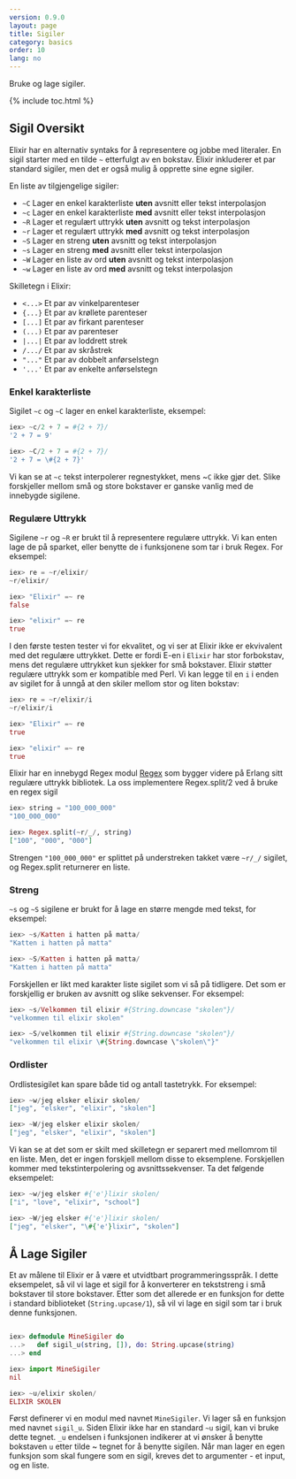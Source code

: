 ```yaml
---
version: 0.9.0
layout: page
title: Sigiler
category: basics
order: 10
lang: no
---
```


Bruke og lage sigiler.

{% include toc.html %}

## Sigil Oversikt

Elixir har en alternativ syntaks for å representere og jobbe med literaler. En sigil starter med en tilde `~` etterfulgt av en bokstav. Elixir inkluderer et par standard sigiler, men det er også mulig å opprette sine egne sigiler.

En liste av tilgjengelige sigiler:

  - `~C` Lager en enkel karakterliste **uten** avsnitt eller tekst interpolasjon
  - `~c` Lager en enkel karakterliste **med** avsnitt eller tekst interpolasjon
  - `~R` Lager et regulært uttrykk **uten** avsnitt og tekst interpolasjon
  - `~r` Lager et regulært uttrykk **med** avsnitt og tekst interpolasjon
  - `~S` Lager en streng **uten** avsnitt og tekst interpolasjon
  - `~s` Lager en streng **med** avsnitt eller tekst interpolasjon
  - `~W` Lager en liste av ord **uten** avsnitt og tekst interpolasjon
  - `~w` Lager en liste av ord **med** avsnitt og tekst interpolasjon

Skilletegn i Elixir:

  - `<...>` Et par av vinkelparenteser
  - `{...}` Et par av krøllete parenteser
  - `[...]` Et par av firkant parenteser
  - `(...)` Et par av parenteser
  - `|...|` Et par av loddrett strek
  - `/.../` Et par av skråstrek
  - `"..."` Et par av dobbelt anførselstegn
  - `'...'` Et par av enkelte anførselstegn

### Enkel karakterliste

Sigilet `~c` og `~C` lager en enkel karakterliste, eksempel:


```elixir
iex> ~c/2 + 7 = #{2 + 7}/
'2 + 7 = 9'

iex> ~C/2 + 7 = #{2 + 7}/
'2 + 7 = \#{2 + 7}'
```

Vi kan se at `~c` tekst interpolerer regnestykket, mens ~`C` ikke gjør det. Slike forskjeller mellom små og store bokstaver er ganske vanlig med de innebygde sigilene.

### Regulære Uttrykk

Sigilene `~r` og `~R` er brukt til å representere regulære uttrykk. Vi kan enten lage de på sparket, eller benytte de i funksjonene som tar i bruk Regex. For eksempel:

```elixir
iex> re = ~r/elixir/
~r/elixir/

iex> "Elixir" =~ re
false

iex> "elixir" =~ re
true
```

I den første testen tester vi for ekvalitet, og vi ser at Elixir ikke er ekvivalent med det regulære uttrykket. Dette er fordi E-en i `Elixir` har stor forbokstav, mens det regulære uttrykket kun sjekker for små bokstaver. Elixir støtter regulære uttrykk som er kompatible med Perl. Vi kan legge til en `i` i enden av sigilet for å unngå at den skiler mellom stor og liten bokstav:

```elixir
iex> re = ~r/elixir/i
~r/elixir/i

iex> "Elixir" =~ re
true

iex> "elixir" =~ re
true
```

Elixir har en innebygd Regex modul [Regex](https://hexdocs.pm/elixir/Regex.html) som bygger videre på Erlang sitt regulære uttrykk bibliotek. La oss implementere Regex.split/2 ved å bruke en regex sigil

```elixir
iex> string = "100_000_000"
"100_000_000"

iex> Regex.split(~r/_/, string)
["100", "000", "000"]
```

Strengen `"100_000_000"` er splittet på understreken takket være `~r/_/` sigilet, og Regex.split returnerer en liste.

### Streng

`~s` og `~S` sigilene er brukt for å lage en større mengde med tekst, for eksempel:

```elixir
iex> ~s/Katten i hatten på matta/
"Katten i hatten på matta"

iex> ~S/Katten i hatten på matta/
"Katten i hatten på matta"
```

Forskjellen er likt med karakter liste sigilet som vi så på tidligere. Det som er forskjellig er bruken av avsnitt og slike sekvenser. For eksempel:

```elixir
iex> ~s/Velkommen til elixir #{String.downcase "skolen"}/
"velkommen til elixir skolen"

iex> ~S/velkommen til elixir #{String.downcase "skolen"}/
"velkommen til elixir \#{String.downcase \"skolen\"}"
```

### Ordlister

Ordlistesigilet kan spare både tid og antall tastetrykk. For eksempel:

```elixir
iex> ~w/jeg elsker elixir skolen/
["jeg", "elsker", "elixir", "skolen"]

iex> ~W/jeg elsker elixir skolen/
["jeg", "elsker", "elixir", "skolen"]
```

Vi kan se at det som er skilt med skilletegn er separert med mellomrom til en liste. Men, det er ingen forskjell mellom disse to eksemplene. Forskjellen kommer med tekstinterpolering og avsnittssekvenser. Ta det følgende eksempelet:

```elixir
iex> ~w/jeg elsker #{'e'}lixir skolen/
["i", "love", "elixir", "school"]

iex> ~W/jeg elsker #{'e'}lixir skolen/
["jeg", "elsker", "\#{'e'}lixir", "skolen"]
```

## Å Lage Sigiler

Et av målene til Elixir er å være et utvidtbart programmeringsspråk. I dette eksempelet, så vil vi lage et sigil for å konverterer en tekststreng i små bokstaver til store bokstaver. Etter som det allerede er en funksjon for dette i standard biblioteket (`String.upcase/1`), så vil vi lage en sigil som tar i bruk denne funksjonen.

```elixir

iex> defmodule MineSigiler do
...>   def sigil_u(string, []), do: String.upcase(string)
...> end

iex> import MineSigiler
nil

iex> ~u/elixir skolen/
ELIXIR SKOLEN
```

Først definerer vi en modul med navnet `MineSigiler`. Vi lager så en funksjon med navnet `sigil_u`. Siden Elixir ikke har en standard `~u` sigil, kan vi bruke dette tegnet. `_u` endelsen i funksjonen indikerer at vi ønsker å benytte bokstaven `u` etter tilde ~ tegnet for å benytte sigilen. Når man lager en egen funksjon som skal fungere som en sigil, kreves det to argumenter - et input, og en liste.
